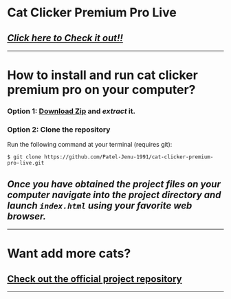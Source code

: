 # Cat Clicker Premium Pro Live

## **_[Click here to Check it out!!](https://patel-jenu-1991.github.io/cat-clicker-premium-pro-live/)_**

---

# How to install and run cat clicker premium pro on your computer?

### **Option 1: [Download Zip](https://github.com/Patel-Jenu-1991/cat-clicker-premium-pro-live/archive/master.zip) and _extract_ it.**

### **Option 2: Clone the repository**
Run the following command at your terminal (requires git):

`$ git clone https://github.com/Patel-Jenu-1991/cat-clicker-premium-pro-live.git`

**_Once you have obtained the project files on your computer navigate into the project directory and launch `index.html` using your favorite web browser._**
---

---

# Want add more cats?

## **[Check out the official project repository](https://github.com/Patel-Jenu-1991/cat-clicker-premium-pro)**

---

